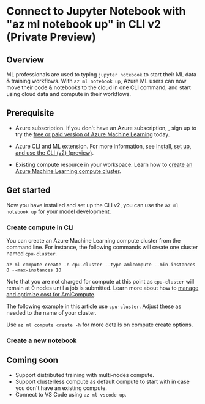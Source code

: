 # Connect to Jupyter Notebook with "az ml notebook up" in CLI v2 (Private Preview)

## Overview 

ML professionals are used to typing `jupyter notebook` to start their ML data & training workflows.  With `az ml notebook up`, Azure ML users can now move their code & notebooks to the cloud in one CLI command, and start using cloud data and compute in their workflows. 

## Prerequisite 

* Azure subscription. If you don't have an Azure subscription, , sign up to try the [free or paid version of Azure Machine Learning](https://azure.microsoft.com/free/) today.

* Azure CLI and ML extension. For more information, see [Install, set up, and use the CLI (v2) (preview)](how-to-configure-cli.md). 

* Existing compute resource in your workspace. Learn how to [create an Azure Machine Learning compute cluster](https://docs.microsoft.com/azure/machine-learning/how-to-create-attach-compute-cluster?tabs=python). 


## Get started 

Now you have installed and set up the CLI v2, you can use the `az ml notebook up` for your model development. 

### Create compute in CLI

You can create an Azure Machine Learning compute cluster from the command line. For instance, the following commands will create one cluster named `cpu-cluster`.
```dotnetcli
az ml compute create -n cpu-cluster --type amlcompute --min-instances 0 --max-instances 10 
```
Note that you are not charged for compute at this point as `cpu-cluster` will remain at 0 nodes until a job is submitted. Learn more about how to [manage and optimize cost for AmlCompute](how-to-manage-optimize-cost.md#use-azure-machine-learning-compute-cluster-amlcompute).

The following example in this article use `cpu-cluster`. Adjust these as needed to the name of your cluster.

Use `az ml compute create -h` for more details on compute create options.

### Create a  new notebook 

## Coming soon

* Support distributed training with multi-nodes compute.
* Support clusterless compute as default compute to start with in case you don't have an existing compute. 
* Connect to VS Code using `az ml vscode up`. 
